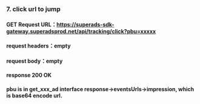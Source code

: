 ### 7. **click url to jump**

#### GET Request URL：https://superads-sdk-gateway.superadsprod.net/api/tracking/click?pbu=xxxxx
#### request headers：empty
#### request body：empty
#### response 200 OK
#### pbu is in get_xxx_ad interface response->eventsUrls->impression, which is base64 encode url.